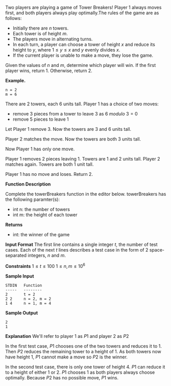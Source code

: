 Two players are playing a game of Tower Breakers! Player $1$ always moves first, and both players always play optimally.The rules of the game are as follows:

* Initially there are $n$ towers.
* Each tower is of height $m$.
* The players move in alternating turns.
* In each turn, a player can choose a tower of height $x$ and reduce its height to $y$, where $1 \leq y \leq x$ and $y$ evenly divides $x$.
* If the current player is unable to make a move, they lose the game.

Given the values of $n$ and $m$, determine which player will win. If the first player wins, return $1$. Otherwise, return $2$.

**Example.** 
```
n = 2
m = 6
```
There are $2$ towers, each $6$ units tall. Player $1$ has a choice of two moves:
- remove $3$ pieces from a tower to leave $3$ as $6$ $modulo$ $3 = 0$ 
- remove $5$ pieces to leave $1$ 

Let Player $1$ remove $3$. Now the towers are $3$ and $6$ units tall.

Player $2$ matches the move. Now the towers are both $3$ units tall.

Now Player $1$ has only one move.

Player $1$ removes $2$ pieces leaving $1$. Towers are $1$ and $2$ units tall.
Player $2$ matches again. Towers are both $1$ unit tall.

Player $1$ has no move and loses. Return $2$.

**Function Description**

Complete the towerBreakers function in the editor below.
towerBreakers has the following paramter(s):

* int n: the number of towers
* int m: the height of each tower

**Returns**
* int: the winner of the game

**Input Format**
The first line contains a single integer $t$, the number of test cases.
Each of the next $t$ lines describes a test case in the form of $2$  space-separated integers, $n$ and $m$.

**Constraints**
$1 \leq t \leq 100$
$1 \leq n,m \leq 10$<sup>$6$</sup>

**Sample Input**
```
STDIN   Function
-----   --------
2       t = 2
2 2     n = 2, m = 2
1 4     n = 1, m = 4
```

**Sample Output**
```
2
1
```

**Explanation**
We'll refer to player $1$ as $P1$ and player $2$ as $P2$ 

In the first test case, $P1$ chooses one of the two towers and reduces it to $1$. Then $P2$ reduces the remaining tower to a height of $1$. As both towers now have height $1$, $P1$ cannot make a move so $P2$ is the winner.

In the second test case, there is only one tower of height $4$. $P1$ can reduce it to a height of either $1$ or $2$. $P1$ chooses $1$ as both players always choose optimally. Because $P2$ has no possible move, $P1$ wins.
